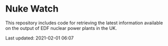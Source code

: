 # Nuke Watch

This repository includes code for retrieving the latest information available on the output of EDF nuclear power plants in the UK.

Last updated: 2021-02-01 06:07